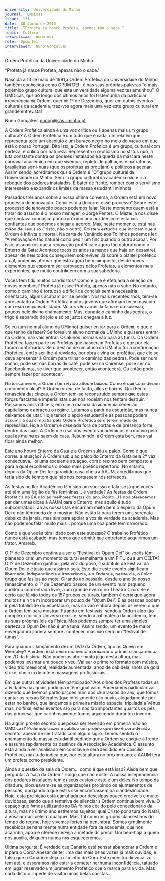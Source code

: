 ```yaml
---
university:  Universidade do Minho
journal:  UMdicas
issue:  131
date:  30 Junho de 2015
title:  “Profeta já nasce Profeta, apenas não o sabe.”
topic:  Cultura
interviewee:  OPUM DEI
role:  Opum Dei
interviewer:  Nuno Gonçalves
---
```

 

 Ordem Profética da Universidade do Minho 

 “Profeta já nasce Profeta, apenas não o sabe.”

 Nascida a 13 de maio de 1991,a Ordem Profética da Universidade do Minho, também conhecida como  OPUM DEI , é nas suas próprias palavras “o mais polémico grupo cultural que esta universidade alguma vez testemunhou”. O UMDicas, que ao longo dos últimos anos foi testemunha da particular irreverência da Ordem, quer no 1º de Dezembro, quer em outros eventos culturais da academia, traz-vos agora mais uma vez este grupo cultural em grande entrevista!

 Nuno Gonçalves 
 nunog@sas.uminho.pt 

 A Ordem Profética ainda é uma voz crítica ou é apenas mais um grupo cultural?
 A Ordem Profética é um tudo que é nada, um relativo que representa todo um absoluto e um buraco negro no meio do vácuo em que está o nosso Portugal.
 Dito isto, a Ordem Profética é um grupo, cultural com certeza, e crítico por natureza. Representa o cepticismo no status quo, a luta constante contra os poderes instalados e a queda da máscara neste carnaval académico em que vivemos, repleto de palhaços e matrafonas, brasileiras semi-nuas (que os profetas as protejam) e políticos a acenar.
 Assim sendo, acreditamos que a Ordem é “O” grupo cultural da Universidade do Minho. Ser um grupo cultural da academia não é ir a reboque dos poderes instalados. É bater de frente, romper com o servilismo interesseiro e expandir os limites da massa estudantil minhota.

 Passados três anos sobre a nossa última conversa, a Ordem está em novo processo de renovação. Como está a decorrer esse processo?
 Sobre este processo de renovação pouco podemos falar. Neste momento quem está a tratar do assunto é o nosso manager, o Jorge Pentes. O Mister já nos disse que contava connosco para o próximo ano académico e estamos confiantes que podemos chegar a acordo. Mas, neste momento, está nas mãos de Jesus (o Cristo, não o outro).
 Existem estudos que indicam que a Ordem é infinita e imortal. Na carta de Venâncio aos Tolinhos podemos ler: “A renovação é tão natural como pedir um fino quando o outro acaba”. Por isso, assumimos que a renovação profética é agora tão natural como o Enterro da Gata: Acontece todos os anos (a menos que haja um desastre), apesar de nem todos conseguirem sobreviver. Já sobre o plantel profético atual, podemos afirmar que está agora bem composto, desde novos elementos que esperam ser aprovados pelos Profetas, a elementos mais experientes, que muito contribuem com a sua sabedoria.

 Vocês têm tido muitos candidatos? Como é que é efetuada a seleção de novos membros?
 Profeta já nasce Profeta, apenas não o sabe. No entanto, como o caminho é tortuoso e difícil de concluir sem a necessária orientação, alguns acabam por se perder. Nos mais recentes anos, têm-se apresentado à Ordem Profética muitos jovens que afirmam terem nascido com esta responsabilidade. Muitos vêm atrás da fama e do sucesso, poucos pelo divino chamamento. Mas, durante o caminho das pedras, o trigo é separado do joio e só os justos chegam à luz.

 Se eu (um normal aluno da UMinho) quiser entrar para a Ordem, o que é que tenho de fazer?
 Se fores um aluno normal da UMinho e quiseres entrar na Ordem, não vais entrar. Os alunos normais vão para as tunas. Da Ordem Profética fazem parte os Profetas que nasceram Profetas e que por ela foram confirmados. Se o destino de um aluno da UMinho for a confirmação Profética, então ser-lhe-á revelado, por obra divina ou profética, que ele se deve apresentar à Ordem para trilhar o caminho das pedras. Pode ser num sonho, pode ser nas borras do café, pode ser na Cairense, pode ser no Facebook mas, se tiver que acontecer, então acontecerá. Ou então pode sempre fazer por acontecer.

 Historicamente, a Ordem tem vivido altos e baixos. Como é que consideram o momento atual?
 A Ordem viveu, de facto, altos e baixos. Qual Fénix renascida das cinzas, a Ordem tem-se reconstruído sempre que estas forças fascistas e imperialistas que nos rodeiam nos tentam destruir. Passamos anos difíceis, em que a maioria da academia cedeu ao capitalismo e abraçou o regime. Lutamos a partir da escuridão, mas nunca deixamos de lutar.
 Hoje temos o apoio estudantil e as pessoas podem assumir a sua simpatia pela Ordem Profética sem terem medo de represálias. Hoje a Ordem é desejada fora de portas e de presença forte dentro das suas. A Ordem é o sal dos eventos académicos e o motivo pelo qual as mulheres saem de casa.
 Resumindo: a Ordem está bem, mas vai ficar ainda melhor.

 Este ano houve Enterro da Gata e a Ordem subiu a palco. Como é que correu a atuação?
 A Ordem subiu ao palco do Enterro da Gata pela 2ª vez consecutiva.
 Foi uma excelente atuação, com o recinto bem composto e para a qual escolhemos o nosso mais poético repertório.
 No entanto, depois da Opum Dei ter garantido casa cheia à AAUM, acreditamos que teria sido de bomtom que não nos cortassem nos refrescos.

 As festas no Bar Académico têm sido um sucesso e fala-se já que vocês até têm uma legião de fãs femininas… é verdade?
 As festas da Ordem Profética no BA são as melhores festas do ano. Ponto. Já nos oferecemos par dar umas dicas à AAUM para o Enterro, mas aquilo é tudo subcontratado.
 Já as nossas fãs encarnam muito bem o espirito da Opum Dei e não têm medo de o mostrar. Não estão lá para terem uma serenata debaixo da janela, mas sim para apoiar a voz da verdade da academia. Mas não podemos falar muito mais… porque uma boa parte tem namorado.

 Como é que vocês têm lidado com este sucesso?
 O trabalho Profético nunca está acabado, mas temos que admitir que entretanto adquirimos um trator. Amarelo.

 O 1º de Dezembro continua a ser o “Festival da Opum Dei” ou vocês têm planeado criar um momento cultural semelhante a um FITU ou a um CELTA?
 O 1º de Dezembro ganhou, pela voz do povo, o subtítulo de Festival da Opum Dei e é justo que assim o seja. Este dia e este evento significam liberdade, independência e irreverência, e a Ordem é, nesse dia, o único grupo que faz jus ao mote. Olhando ao passado, desde o ano do nosso renascimento, o 1º de Dezembro passou de um evento num pequeno auditório com entrada livre, a um grande evento no Theatro Circo.
 Se é certo que lá vão todos os 157 grupos culturais, também é certo que agora muitos t e n t a m incorporar um pouco de “Opum Dei”.
 E as pessoas podem ir pela totalidade do espetáculo, mas só vão embora depois de verem o que a Ordem tem para mostrar.
 Falando em festivais: sendo a Ordem algo tão complexo como o Universo em si e, sendo a antimatéria da academia, tem as suas próprias leis da Física. Mas podemos sempre ter uma simples certeza: a Opum Dei não é uma tuna. Assim sendo, um evento de maior envergadura poderá sempre acontecer, mas não será um “festival de tunas”.

 Para quando o lançamento de um DVD da Ordem, tipo os Queen em Wembley?
 A ordem está neste momento a preparar o primeiro lançamento em 7D da história. Não podemos abrir muito jogo nesta altura, mas podemos levantar um pouco o véu. Vai ser o primeiro formato com música, vídeo tridimensional, realidade aumentada, arroz de cabidela, shots de gold strike, cheiro a decote e massagens profissionais.

 Em que outras atividades têm participado?
 Aos olhos dos Profetas todas as atividades nas quais participam têm igual valor. Poderíamos particularizar dizendo que tivemos participações num dos churrascos do ano, que fomos cantar os reis ao Sócrates (que infelizmente não ouviu, alegadamente por estar no banho), que lançamos a primeira missão espacial tripulada a Vénus mas, no final, estes eventos são para nós tão importantes quantos os pés das princesas que carinhosamente fomos aquecendo durante o inverno.

 Há algum projeto secreto que possa ser revelado em primeira mão ao UMDicas?
 Podemos trazer a publico um projeto que não é considerado secreto, apesar de ser tratado com algum sigilo. Temos sentido o chamamento da massa estudantil pedindo que a Ordem se chegue à frente e assuma rapidamente os destinos da Associação Académica. O assunto está ainda a ser analisado em conclave e será decidido em Concílio Profético, mas tudo indica que, por esta altura no próximo ano, a AAUM terá um profeta como presidente.

 Ainda a questão da sala da Ordem… como é que está isso?
 Ainda bem que pergunta. A “sala da Ordem” é algo que não existe. A nossa independencia dos poderes instalados tem os seus custos e este é um deles. No tempo da ditadura, bloqueavam-se as organizações proibindo os ajuntamentos de pessoas, obrigando a que estas sse encontrassem na clandestinidade.
 Hoje, esta proibição está camuflada por desculpas pouco crediveis e muito duvidosas, sendo que a tentativa de silenciar a Ordem continua bem viva. O espaço que fomos utilizando no BA foinos cedido pelo concecionário da altura, mas no último ano estivemos sujeitos, qual Cristo por altura do Natal, a ensaiar num celeiro qualquer.
 Mas, tal como os grupos clandestinos do tempo do regime, hoje vivemos fortes na penumbra.
 Somos gentilmente recebidos semanalmente numa entidade fora da academia, que nos acarinha, apoia e oferece cerveja a metade do preço. Um bem-haja a quem nos auxilia, de quem nunca nos esqueceremos.

 Última pergunta: É verdade que Canário está pensar abandonar a Ordem e ir para o Coro?
 Apesar de ter uma das mais belas vozes já mais ouvidas, é falso que o Canário esteja a caminho do Coro. Este monstro do vocalizo tem até, e esperamos não estar a cometer nenhuma inconfidência, tatuado em lugar reservado um juramento Profético que o marca para a vida. Mas nada disto o impede de visitar umas belas coristas...


